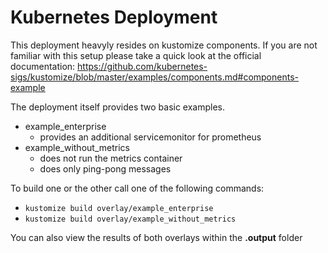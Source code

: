 Kubernetes Deployment
===

This deployment heavyly resides on kustomize components. If you are not familiar with this setup please take a quick look at the official documentation: https://github.com/kubernetes-sigs/kustomize/blob/master/examples/components.md#components-example

The deployment itself provides two basic examples.
* example_enterprise
    * provides an additional servicemonitor for prometheus
* example_without_metrics
    * does not run the metrics container
    * does only ping-pong messages

To build one or the other call one of the following commands:
* `kustomize build overlay/example_enterprise` 
* `kustomize build overlay/example_without_metrics` 

You can also view the results of both overlays within the **.output** folder